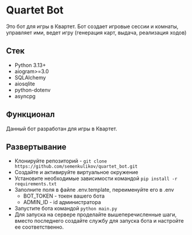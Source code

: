 # Quartet Bot

Это бот для игры в Квартет. Бот создает игровые сессии и комнаты, управляет ими, ведет игру (генерация карт, выдача, реализация ходов)

## Стек
* Python 3.13+
* aiogram>=3.0
* SQLAlchemy
* aiosqlite
* python-dotenv
* asyncpg

## Функционал
Данный бот разработан для игры в Квартет.

## Развертывание
* Клонируйте репозиторий - `git clone https://github.com/semenkulikov/quartet_bot.git`
* Создайте и активируйте виртуальное окружение
* Установите необходимые зависимости командой `pip install -r requirements.txt`
* Заполните поля в файле .env.template, переименуйте его в .env
  * BOT_TOKEN - токен вашего бота
  * ADMIN_ID - id администратора
* Запустите бота командой `python main.py`
* Для запуска на сервере проделайте вышеперечисленные шаги, вместо последнего создайте службу для запуска бота и настройте ее соответственно.

